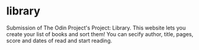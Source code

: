 # library
Submission of The Odin Project's Project: Library. This website lets you create your list of books and sort them! You can secify author, title, pages, score and dates of read and start reading.

